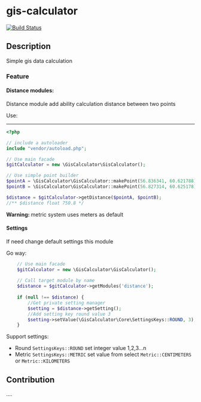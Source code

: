 # gis-calculator
[![Build Status](https://travis-ci.com/monster3d/gis-calculator.svg?branch=master)](https://travis-ci.com/monster3d/gis-calculator)
## Description
Simple gis data calculation

### Feature
#### Distance modules:
Distance module add ability calculation distance between two points

Use:
** ** 
```php
<?php

// include a autoloader
include "vendor/autoload.php";

// Use main facade
$gitCalculator = new \GisCalculator\GisCalculator();

// Use simple point builder
$pointA = \GisCalculator\GisCalculator::makePoint(56.836341, 60.621788);
$pointB = \GisCalculator\GisCalculator::makePoint(56.827314, 60.625178);

$distance = $gitCalculator->getDistance($pointA, $pointB);
//** $distance float 750.8 */

```
<b>Warning: </b> metric system uses meters as default

#### Settings

If need change default settings this module 

Go way:
```php
    // Use main facade
    $gitCalculator = new \GisCalculator\GisCalculator();
    
    // Call target module by name
    $distance = $gitCalculator->getModules('distance');
    
    if (null !== $distance) {
        //Get private setting manager
        $setting = $distance->getSetting();
        //Add setting key round value 3
        $setting->setValue(\GisCalculator\Core\SettingsKeys::ROUND, 3);
    }
```
Support settings:   
* Round `SettingsKeys::ROUND` set integer value 1,2,3...n   
* Metric `SettingsKeys::METRIC` set value from select `Metric::CENTIMETERS` or `Metric::KILOMETERS`

## Contribution
....

